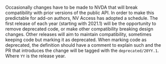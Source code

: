 Occasionally changes have to be made to NVDA that will break compatibility with prior versions of the public API. In order to make this predictable for add-on authors, NV Access has adopted a schedule. The first release of each year (starting with 2021.1) will be the opportunity to remove deprecated code, or make other compatibility breaking design changes. Other releases will aim to maintain compatibility, sometimes keeping code but marking it as deprecated. When marking code as deprecated, the definition should have a comment to explain such and the PR that introduces the change will be tagged with the `deprecated/20YY.1`. Where `YY` is the release year.